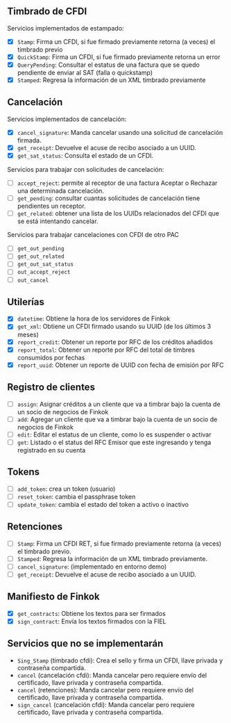 
## Timbrado de CFDI

Servicios implementados de estampado:

- [X] `Stamp`: Firma un CFDI, si fue firmado previamente retorna (a veces) el timbrado previo
- [X] `QuickStamp`: Firma un CFDI, si fue firmado previamente retorna un error
- [X] `QueryPending`: Consultar el estatus de una factura que se quedo pendiente de enviar al SAT (falla o quickstamp)
- [X] `Stamped`: Regresa la información de un XML timbrado previamente

## Cancelación

Servicios implementados de cancelación:

- [X] `cancel_signature`: Manda cancelar usando una solicitud de cancelación firmada.
- [X] `get_receipt`: Devuelve el acuse de recibo asociado a un UUID.
- [X] `get_sat_status`: Consulta el estado de un CFDI.

Servicios para trabajar con solicitudes de cancelación:

- [ ] `accept_reject`: permite al receptor de una factura Aceptar o Rechazar una determinada cancelación.
- [ ] `get_pending`: consultar cuantas solicitudes de cancelación tiene pendientes un receptor.
- [ ] `get_related`: obtener una lista de los UUIDs relacionados del CFDI que se está intentando cancelar.

Servicios para trabajar cancelaciones con CFDI de otro PAC

- [ ] `get_out_pending`
- [ ] `get_out_related`
- [ ] `get_out_sat_status`
- [ ] `out_accept_reject`
- [ ] `out_cancel`

## Utilerías

- [X] `datetime`: Obtiene la hora de los servidores de Finkok
- [X] `get_xml`: Obtiene un CFDI firmado usando su UUID (de los últimos 3 meses)
- [X] `report_credit`: Obtener un reporte por RFC de los créditos añadidos
- [X] `report_total`: Obtener un reporte por RFC del total de timbres consumidos por fechas
- [X] `report_uuid`: Obtener un reporte de UUID con fecha de emisión por RFC

## Registro de clientes

- [ ] `assign`: Asignar créditos a un cliente que va a timbrar bajo la cuenta de un socio de negocios de Finkok
- [ ] `add`: Agregar un cliente que va a timbrar bajo la cuenta de un socio de negocios de Finkok
- [ ] `edit`: Editar el estatus de un cliente, como lo es suspender o activar
- [ ] `get`: Listado o el status del RFC Emisor que este ingresando y tenga registrado en su cuenta

## Tokens

- [ ] `add_token`: crea un token (usuario)
- [ ] `reset_token`: cambia el passphrase token
- [ ] `update_token`: cambia el estado del token a activo o inactivo

## Retenciones

- [ ] `Stamp`: Firma un CFDI RET, si fue firmado previamente retorna (a veces) el timbrado previo.
- [ ] `Stamped`:  Regresa la información de un XML timbrado previamente.
- [ ] `cancel_signature`: (implementado en entorno demo)
- [ ] `get_receipt`: Devuelve el acuse de recibo asociado a un UUID.

## Manifiesto de Finkok

- [X] `get_contracts`: Obtiene los textos para ser firmados
- [X] `sign_contract`: Envía los textos firmados con la FIEL

## Servicios que no se implementarán

- `Sing_Stamp` (timbrado cfdi): Crea el sello y firma un CFDI, llave privada y contraseña compartida.
- `cancel` (cancelación cfdi): Manda cancelar pero requiere envío del certificado, llave privada y contraseña compartida.
- `cancel` (retenciones): Manda cancelar pero requiere envío del certificado, llave privada y contraseña compartida.
- `sign_cancel` (cancelación cfdi): Manda cancelar pero requiere certificado, llave privada y contraseña compartida.
